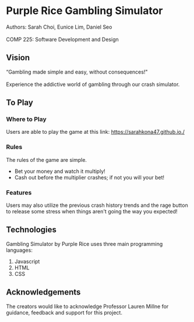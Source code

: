 # Purple Rice Gambling Simulator

Authors: Sarah Choi, Eunice Lim, Daniel Seo \
\
COMP 225: Software Development and Design

## Vision
“Gambling made simple and easy, without consequences!"\
\
Experience the addictive world of gambling through our crash simulator.

## To Play

### Where to Play
Users are able to play the game at this link: https://sarahkona47.github.io./ 

### Rules
The rules of the game are simple. 
- Bet your money and watch it multiply!
- Cash out before the multiplier crashes; if not you will your bet! 

### Features
Users may also utilize the previous crash history trends and the rage button to release some stress when things aren't going the way you expected! 

## Technologies
Gambling Simulator by Purple Rice uses three main programming languages: 
1. Javascript
2. HTML
3. CSS

## Acknowledgements
The creators would like to acknowledge Professor Lauren Millne for guidance, feedback and support for this project. 
